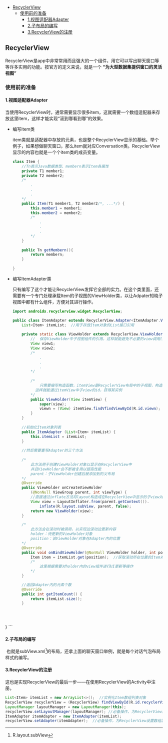 
- [RecyclerView](#recyclerview)
  - [使用前的准备](#使用前的准备)
    - [1.视图适配器Adapter](#1视图适配器adapter)
    - [2.子布局的编写](#2子布局的编写)
    - [3.RecyclerView的注册](#3recyclerview的注册)

## RecyclerView

RecyclerView是app中非常常用而且强大的一个组件，用它可以写出聊天窗口等等许多实用的功能。按官方的定义来说，就是一个 **“为大型数据集提供窗口的灵活视图”**

### 	使用前的准备

#### 	1.视图适配器Adapter

当使用RecyclerView时，通常需要显示很多item，这就需要一个数组适配器来存放这里item，这样才能实现“滚到哪看到哪”的效果。

- 编写item类

    item类就是适配器中存放的元素，也是整个RecyclerView显示的基础。举个例子，如果想做聊天窗口，那么item就对应Conversation类。RecyclerView显示的内容也就是一个个item类的成员变量。

    ```java
    class Item {
        //Tn表示Java数据类型、membern表示Item各属性
        private T1 member1;
        private T2 member2;
        /*
        	.
        	.
        	.
        */
        public Item(T1 member1, T2 member2/*, ...*/) {
            this.member1 = member1;
            this.member2 = member2;
            /*
        		.
        		.
        		.
            */
        }
        
        public Tn getMembern(){
            return membern;
        }
        
    }
    ```

    

- 编写ItemAdapter类

    只有编写了这个才能让RecyclerView发挥它全部的实力。在这个类里面，还需要有一个专门处理承载Item的子视图的ViewHolder类，以让Adpater知晓子视图中都有什么组件，方便对其进行操作。

    ```java
    import androidx.recyclerview.widget.RecyclerView;
    
    public class ItemAdapter extends RecyclerView.Adapter<ItemAdapter.ViewHolder> {
        List<Item> itemList;  //用于存放Item对象的List接口引用
        
        private static class ViewHolder extends RecyclerView.ViewHolder {
            //  保存ViewHolder中子视图组件的引用，这样就能避免不必要的view调用(即        	    findVfindViewById())
            View view1;  
            View view2;
            /*
        		.
        		.
        		.
            */        
            
            /*
                只需要编写构造函数，itemView是RecyclerView布局中的子视图，构造时将其传入，
           	  这样就能通过itemView中子view的id，获得其实例  
            */
            public ViewHolder(View itemView) {
                super(view);
                viewn = (View) itemView.findVfindViewById(R.id.viewn);
            }
        }
        
        //初始化Item对象列表
        public ItemAdapter (List<Item> itemList) {
            this.itemList = itemList;
        }
        
        //然后需要重写Adapter的三个方法
        
        /*
        	此方法用于创建ViewHolder对象以显示在RecyclerView中
        	并且ViewHolder会不断被复用以提高性能
        	parent：子ViewHolder创建后被添加到的父布局
        */
        @Override
        public ViewHolder onCreateViewHolder
            (@NonNull ViewGroup parent, int viewType) {
            //直接通过inflate方法将layout构造成在RecyclerView中显示的子view对象
            View view = LayoutInflater.from(parent.getContext()).
                inflate(R.layout.subView, parent, false);
            return new ViewHolder(view);
        }
    
        /*
        	此方法会在滚动时被调用，以实现边滚动边更新内容
       		holder：待更新的ViewHolder对象
       		position：该ViewHolder对象在Adapter内的位置
        */
        @Override
        public void onBindViewHolder(@NonNull ViewHolder holder, int position) {
            Item item = itemList.get(position);  //获取滚动所在位置的Item对象
            /*
            	这里根据需要对holder内的view组件进行UI更新等操作
            */
        }
    
        //返回Adapter内的元素个数
        @Override
        public int getItemCount() {
            return itemList.size();
        }
        
        
        
}
    ```
    
    

#### 	2.子布局的编写

​		也就是subView.xml[^1]的布局，还拿上面的聊天窗口举例，就是每个对话气泡布局样式的编写。

#### 	3.RecyclerView的注册

​		这也是实现RecyclerView的最后一步——在使用RecyclerView的Activity中注册。

```java
List<Item> itemList = new ArrayList<>();  //实例化Item数组列表对象
RecyclerView recyclerView = (RecyclerView) findViewById(R.id.recyclerView);
LayoutManager layoutManager = new LayoutManager(this);
recyclerView.setLayoutManager(layoutManager); //必备操作，为RecyclerView设定布局方式，按需传入具体的LayoutManager子对象
ItemAdapter itemAdapter = new ItemAdapter(itemList);
recyclerView.setAdapter(itemAdapter);  //必备操作，为RecyclerView设置数组适配器
```







































[^1]: R.layout.subView

